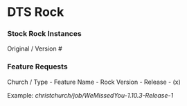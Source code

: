 # DTS Rock

### Stock Rock Instances
Original / Version #

### Feature Requests
Church / Type - Feature Name - Rock Version - Release - (x)

Example:
*christchurch/job/WeMissedYou-1.10.3-Release-1*
